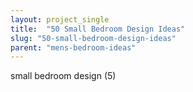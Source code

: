 ```yaml
---
layout: project_single
title:  "50 Small Bedroom Design Ideas"
slug: "50-small-bedroom-design-ideas"
parent: "mens-bedroom-ideas"
---
```

small bedroom design (5)